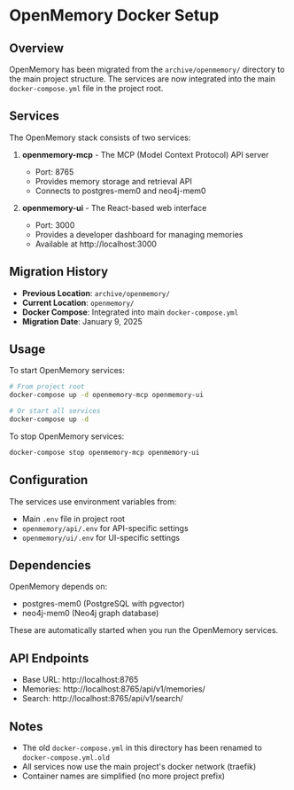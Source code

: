 # OpenMemory Docker Setup

## Overview

OpenMemory has been migrated from the `archive/openmemory/` directory to the main project structure. The services are now integrated into the main `docker-compose.yml` file in the project root.

## Services

The OpenMemory stack consists of two services:

1. **openmemory-mcp** - The MCP (Model Context Protocol) API server
   - Port: 8765
   - Provides memory storage and retrieval API
   - Connects to postgres-mem0 and neo4j-mem0

2. **openmemory-ui** - The React-based web interface
   - Port: 3000
   - Provides a developer dashboard for managing memories
   - Available at http://localhost:3000

## Migration History

- **Previous Location**: `archive/openmemory/`
- **Current Location**: `openmemory/`
- **Docker Compose**: Integrated into main `docker-compose.yml`
- **Migration Date**: January 9, 2025

## Usage

To start OpenMemory services:

```bash
# From project root
docker-compose up -d openmemory-mcp openmemory-ui

# Or start all services
docker-compose up -d
```

To stop OpenMemory services:

```bash
docker-compose stop openmemory-mcp openmemory-ui
```

## Configuration

The services use environment variables from:
- Main `.env` file in project root
- `openmemory/api/.env` for API-specific settings
- `openmemory/ui/.env` for UI-specific settings

## Dependencies

OpenMemory depends on:
- postgres-mem0 (PostgreSQL with pgvector)
- neo4j-mem0 (Neo4j graph database)

These are automatically started when you run the OpenMemory services.

## API Endpoints

- Base URL: http://localhost:8765
- Memories: http://localhost:8765/api/v1/memories/
- Search: http://localhost:8765/api/v1/search/

## Notes

- The old `docker-compose.yml` in this directory has been renamed to `docker-compose.yml.old`
- All services now use the main project's docker network (traefik)
- Container names are simplified (no more project prefix) 